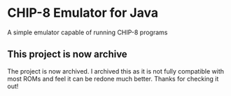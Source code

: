 # CHIP-8 Emulator for Java
A simple emulator capable of running CHIP-8 programs

## This project is now archive
The project is now archived. I archived this as it is not fully compatible with most ROMs and feel it can be redone much better. Thanks for checking it out!
